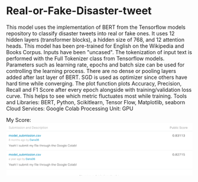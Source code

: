 # Real-or-Fake-Disaster-tweet
This model uses the implementation of BERT from the Tensorflow models repository to classify disaster tweets into real or fake ones. It uses 12 hidden layers (transformer blocks), a hidden size of 768, and 12 attention heads. This model has been pre-trained for English on the Wikipedia and Books Corpus. Inputs have been "uncased". The tokenization of input text is performed with the Full Tokenizer class from Tensorflow models. Parameters such as learning rate, epochs and batch size can be used for controlling the learning process. There are no dense or pooling layers added after last layer of BERT. SGD is used as optimizer since others have hard time while converging. The plot function plots Accuracy, Precision, Recall and F1 Score after every epoch alongside with training/validation loss curve. This helps to see which metric fluctuates most while training.
Tools and Libraries: BERT, Python, Scikitlearn, Tensor Flow, Matplotlib, seaborn
Cloud Services: Google Colab
Processing Unit: GPU   
  
My Score:![hippo](https://github.com/sabdha/Real-or-Fake-Disaster-tweet/blob/master/My_Score.png)

